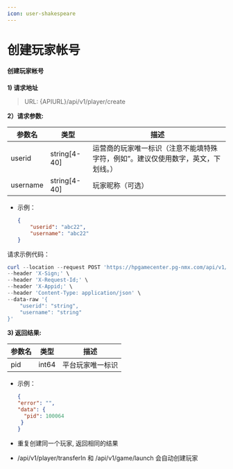 ```yaml
---
icon: user-shakespeare
---
```


# 创建玩家帐号

#### 创建玩家帐号 <a href="#h3-u521bu5efau73a9u5bb6u5e10u53f7" id="h3-u521bu5efau73a9u5bb6u5e10u53f7"></a>

**1) 请求地址**

> URL: {APIURL}/api/v1/player/create

**2）请求参数:**

| 参数名      | 类型            | 描述                                        |
| -------- | ------------- | ----------------------------------------- |
| userid   | string\[4-40] | 运营商的玩家唯一标识（注意不能填特殊字符，例如”。建议仅使用数字，英文，下划线。） |
| username | string\[4-40] | 玩家昵称（可选）                                  |

*   示例：

    ```json
    {
        "userid": "abc22",
        "username": "abc22"
    }
    ```

请求示例代码：

```powershell
curl --location --request POST 'https://hpgamecenter.pg-nmx.com/api/v1/player/create' \
--header 'X-Sign;' \
--header 'X-Request-Id;' \
--header 'X-Appid;' \
--header 'Content-Type: application/json' \
--data-raw '{
    "userid": "string",
    "username": "string"
}'
```

**3) 返回结果:**

| 参数名 | 类型    | 描述       |
| --- | ----- | -------- |
| pid | int64 | 平台玩家唯一标识 |

*   示例：

    ```json
    {
    "error": "",
    "data": {
      "pid": 100064
     }
    }
    ```
* 重复创建同一个玩家, 返回相同的结果
* /api/v1/player/transferIn 和 /api/v1/game/launch 会自动创建玩家

